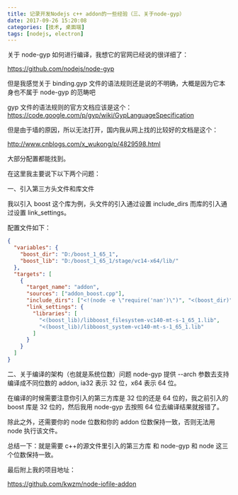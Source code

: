 ```yaml
---
title: 记录开发Nodejs c++ addon的一些经验（三、关于node-gyp）
date: 2017-09-26 15:20:08
categories: [技术, 桌面端]
tags: [nodejs, electron]
---
```


关于 node-gyp 如何进行编译，我想它的官网已经说的很详细了：

https://github.com/nodejs/node-gyp

但是我感觉关于 binding.gyp 文件的语法规则还是说的不明确，大概是因为它本身也不属于 node-gyp 的范畴吧

<!-- more -->

gyp 文件的语法规则的官方文档应该是这个：https://code.google.com/p/gyp/wiki/GypLanguageSpecification

但是由于墙的原因，所以无法打开，国内我从网上找的比较好的文档是这个：

http://www.cnblogs.com/x_wukong/p/4829598.html

大部分配置都能找到。

在这里我主要说下以下两个问题：

一、引入第三方头文件和库文件

我以引入 boost 这个库为例，头文件的引入通过设置 include_dirs 而库的引入通过设置 link_settings。

配置文件如下：

```json
{
  "variables": {
    "boost_dir": "D:/boost_1_65_1",
    "boost_lib": "D:/boost_1_65_1/stage/vc14-x64/lib/"
  },
  "targets": [
    {
      "target_name": "addon",
      "sources": ["addon_boost.cpp"],
      "include_dirs": ["<!(node -e \"require('nan')\")", "<(boost_dir)"],
      "link_settings": {
        "libraries": [
          "<(boost_lib)/libboost_filesystem-vc140-mt-s-1_65_1.lib",
          "<(boost_lib)/libboost_system-vc140-mt-s-1_65_1.lib"
        ]
      }
    }
  ]
}
```

二、关于编译的架构（也就是系统位数）问题
node-gyp 提供 --arch 参数去支持编译成不同位数的 addon, ia32 表示 32 位，x64 表示 64 位。

在编译的时候需要注意你引入的第三方库是 32 位的还是 64 位的，我之前引入的 boost 库是 32 位的，然后我用 node-gyp 去按照 64 位去编译结果就报错了。

除此之外，还需要你的 node 位数和你的 addon 位数保持一致，否则无法用 node 执行该文件。

总结一下：就是需要 c++的源文件里引入的第三方库 和 node-gyp 和 node 这三个位数保持一致。

最后附上我的项目地址：

https://github.com/kwzm/node-iofile-addon
